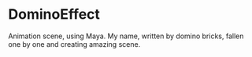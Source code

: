 # DominoEffect
Animation scene, using Maya. My name, written by domino bricks, fallen one by one and creating amazing scene.
